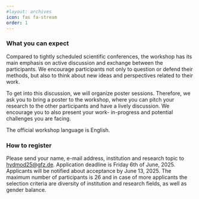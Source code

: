 ```yaml
---
#layout: archives
icon: fas fa-stream
order: 1
---
```



### What you can expect

Compared to tightly scheduled scientific conferences, the
workshop has its main emphasis on active discussion and
exchange between the participants. We encourage
participants not only to question or defend their methods, but
also to think about new ideas and perspectives related to their
work.

To get into this discussion, we will organize poster sessions.
Therefore, we ask you to bring a poster to the workshop, where
you can pitch your research to the other participants and have a
lively discussion. We encourage you to also present your work-
in-progress and potential challenges you are facing.

The official workshop language is English.

### How to register

Please send your name, e-mail address, institution
and research topic to [hydmod25@gfz.de](mailto:hydmod25@gfz.de). Application deadline is Friday 6th of June, 2025. 
Applicants will be notified about acceptance by June 13, 2025. The maximum number of participants is 26 and in case of more applicants the selection criteria are diversity of institution and research fields, as well as gender balance.